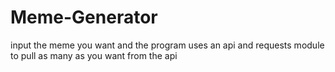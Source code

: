 # Meme-Generator
input the meme you want and the program uses an api and requests module to pull as many as you want from the api
